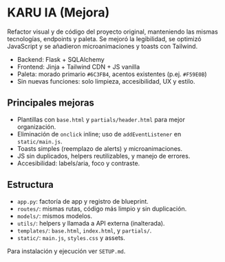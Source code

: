 # KARU IA (Mejora)

Refactor visual y de código del proyecto original, manteniendo las mismas tecnologías, endpoints y paleta. Se mejoró la legibilidad, se optimizó JavaScript y se añadieron microanimaciones y toasts con Tailwind.

- Backend: Flask + SQLAlchemy
- Frontend: Jinja + Tailwind CDN + JS vanilla
- Paleta: morado primario `#6C3FB4`, acentos existentes (p.ej. `#F59E0B`)
- Sin nuevas funciones: solo limpieza, accesibilidad, UX y estilo.

## Principales mejoras
- Plantillas con `base.html` y `partials/header.html` para mejor organización.
- Eliminación de `onclick` inline; uso de `addEventListener` en `static/main.js`.
- Toasts simples (reemplazo de alerts) y microanimaciones.
- JS sin duplicados, helpers reutilizables, y manejo de errores.
- Accesibilidad: labels/aria, foco y contraste.

## Estructura
- `app.py`: factoría de app y registro de blueprint.
- `routes/`: mismas rutas, código más limpio y sin duplicación.
- `models/`: mismos modelos.
- `utils/`: helpers y llamada a API externa (inalterada).
- `templates/`: `base.html`, `index.html`, y `partials/`.
- `static/`: `main.js`, `styles.css` y assets.

Para instalación y ejecución ver `SETUP.md`.
